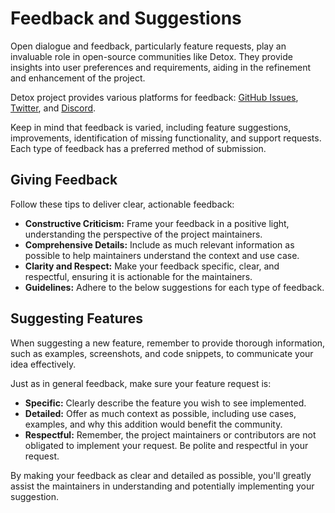 # Feedback and Suggestions

Open dialogue and feedback, particularly feature requests, play an invaluable role in open-source communities like Detox. They provide insights into user preferences and requirements, aiding in the refinement and enhancement of the project.

Detox project provides various platforms for feedback: [GitHub Issues], [Twitter], and [Discord].

Keep in mind that feedback is varied, including feature suggestions, improvements, identification of missing functionality, and support requests. Each type of feedback has a preferred method of submission.

## Giving Feedback

Follow these tips to deliver clear, actionable feedback:

- **Constructive Criticism:** Frame your feedback in a positive light, understanding the perspective of the project maintainers.
- **Comprehensive Details:** Include as much relevant information as possible to help maintainers understand the context and use case.
- **Clarity and Respect:** Make your feedback specific, clear, and respectful, ensuring it is actionable for the maintainers.
- **Guidelines:** Adhere to the below suggestions for each type of feedback.

## Suggesting Features

When suggesting a new feature, remember to provide thorough information, such as examples, screenshots, and code snippets, to communicate your idea effectively.

Just as in general feedback, make sure your feature request is:

- **Specific:** Clearly describe the feature you wish to see implemented.
- **Detailed:** Offer as much context as possible, including use cases, examples, and why this addition would benefit the community.
- **Respectful:** Remember, the project maintainers or contributors are not obligated to implement your request. Be polite and respectful in your request.

By making your feedback as clear and detailed as possible, you'll greatly assist the maintainers in understanding and potentially implementing your suggestion.

[GitHub Issues]: https://github.com/wix/Detox/issues
[Twitter]: https://twitter.com/detoxe2e
[Discord]: https://discord.gg/CkD5QKheF5
